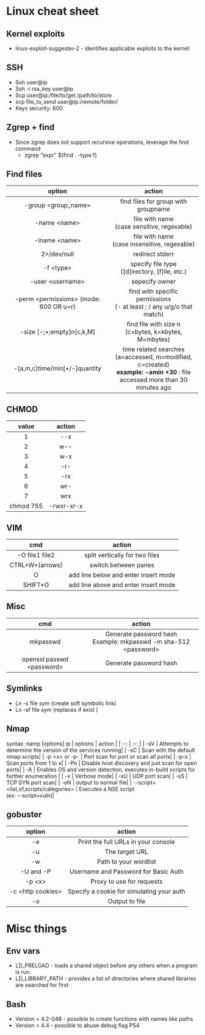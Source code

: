 # Linux cheat sheet

## Kernel exploits
- linux-exploit-suggester-2 - identifies applicable exploits to the kernel

## SSH 
- Ssh user@ip 
- Ssh -i rsa_key user@ip 
- Scp user@ip:/file/to/get /path/to/store
- scp file_to_send user@ip:/remote/folder/ 
- Keys security: 600

## Zgrep + find
- Since zgrep does not support recursive operations, leverage the find command
  - zgrep "expr" $(find . -type f)

## Find files 

| option | action |
| :-: | :-: |
| -group \<group_name> | find files for group with groupname |
| -name \<name> | file with name <br>(case sensitive, regexable) |
| -iname \<name> | file with name <br>(case insensitive, regexable) |
| 2>/dev/null | redirect stderr |
| -f \<type> | specify file type <br>([d]irectory, [f]ile, etc.)|
| -user \<username> | sepecify owner|
| -perm \<permissions> (mode: 600 OR u=r)| find with specific permissions <br>(\- at least ; / any u/g/o that match) |
| -size [-;+;empty]n[c,k,M]  | find file with size n <br>(c=bytes, k=kbytes, M=mbytes) |
|  -[a,m,c]time/min[+/-]quantity| time related searches (a=accessed, m=modified, c=created)<br><b>example: -amin +30 </b> : file accessed more than 30 minutes ago|
 
## CHMOD

| value | action |
|:-:| :-:|
| 1 | --x |
| 2 | w-- |
| 3 | w-x |
| 4 | -r- |
| 5 | -rx |
| 6 | wr- |
| 7 | wrx |
| chmod 755 <file> | -rwxr-xr-x|

## VIM
| cmd | action |
| :-: | :-: |
| -O file1 file2 | split vertically for two files |
| CTRL+W+(arrows) | switch between panes |
| O | add line below and enter insert mode |
| SHIFT+O | add line above and enter insert mode |

## Misc

| cmd | action | 
| :-: | :-: |
| mkpasswd | Generate password hash <br> Example: mkpasswd -m sha-512 \<password>|
| openssl passwd \<password> | Generate password hash |

## Symlinks 
- Ln -s file sym (create soft symbolic link) 
- Ln -sf file sym (replaces if exist ) 

## Nmap
syntax: namp [options] ip
| options | action | 
| :-: | :-: |
| -sV	| Attempts to determine the version of the services running|
| -sC	| Scan with the default nmap scripts|
| -p \<x> or -p- |	Port scan for port <x> or scan all ports|
| -p-x | Scan ports from 1 to x|
| -Pn	| Disable host discovery and just scan for open ports|
| -A	| Enables OS and version detection, executes in-build scripts for further enumeration |
|  -v  |	Verbose mode|
|  -sU |	UDP port scan|
|  -sS |	TCP SYN port scan|
|  -oN |   output to normal file|
| --script=\<list,of,scripts/categories> | Executes a NSE script <br> (ex: --script=vuln)| 

## gobuster
| option | action 
| :-: | :-:|
| -e |	Print the full URLs in your console | 
| -u |	The target URL | 
| -w |	Path to your wordlist |
| -U and -P |	Username and Password for Basic Auth | 
| -p \<x>	| Proxy to use for requests | 
| -c \<http cookies> |	Specify a cookie for simulating your auth |
| -o | Output to file |


# Misc things
## Env vars
- LD_PRELOAD - loads a shared object before any others when a program is run. 
- LD_LIBRARY_PATH - provides a list of directories where shared libraries are searched for first

## Bash 
- Version < 4.2-048 - possible to create functions with names like paths
- Version < 4.4 - possible to abuse debug flag PS4